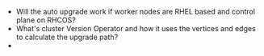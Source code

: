 * Will the auto upgrade work if worker nodes are RHEL based and control plane on RHCOS?
* What's cluster Version Operator and how it uses the vertices and edges to calculate the upgrade path?
* 